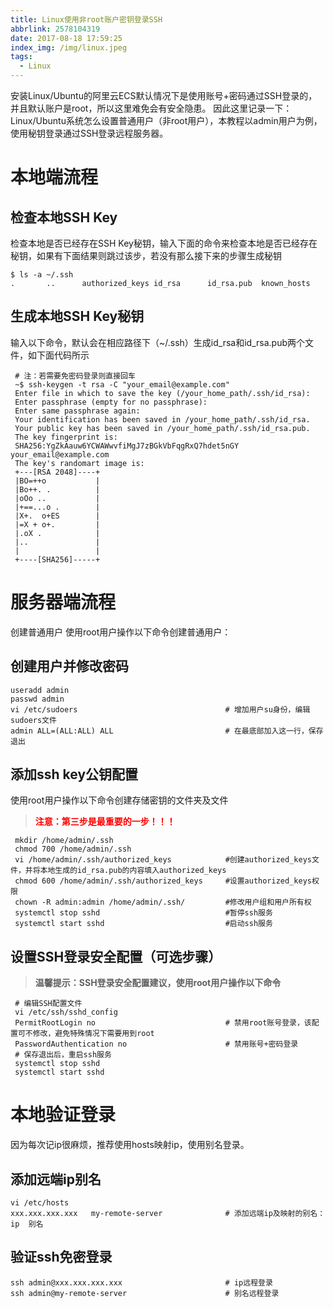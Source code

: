 ```yaml
---
title: Linux使用非root账户密钥登录SSH
abbrlink: 2578104319
date: 2017-08-18 17:59:25
index_img: /img/linux.jpeg
tags: 
  - Linux
---
```




安装Linux/Ubuntu的阿里云ECS默认情况下是使用账号+密码通过SSH登录的，并且默认账户是root，所以这里难免会有安全隐患。
因此这里记录一下：Linux/Ubuntu系统怎么设置普通用户（非root用户），本教程以admin用户为例，使用秘钥登录通过SSH登录远程服务器。

# 本地端流程
## 检查本地SSH Key
检查本地是否已经存在SSH Key秘钥，输入下面的命令来检查本地是否已经存在秘钥，如果有下面结果则跳过该步，若没有那么接下来的步骤生成秘钥

    $ ls -a ~/.ssh
    .		..		authorized_keys	id_rsa		id_rsa.pub	known_hosts

## 生成本地SSH Key秘钥
输入以下命令，默认会在相应路径下（~/.ssh）生成id_rsa和id_rsa.pub两个文件，如下面代码所示

     # 注：若需要免密码登录则直接回车
     ~$ ssh-keygen -t rsa -C "your_email@example.com"   
     Enter file in which to save the key (/your_home_path/.ssh/id_rsa): 
     Enter passphrase (empty for no passphrase): 
     Enter same passphrase again: 
     Your identification has been saved in /your_home_path/.ssh/id_rsa.
     Your public key has been saved in /your_home_path/.ssh/id_rsa.pub.
     The key fingerprint is:
     SHA256:YgZkAauw6YCWAWwvfiMgJ7zBGkVbFqgRxQ7hdet5nGY your_email@example.com
     The key's randomart image is:
     +---[RSA 2048]----+
     |BO=++o           |
     |Bo++. .          |
     |oOo ..           |
     |+==...o .        |
     |X+.  o+ES        |
     |=X + o+.         |
     |.oX .            |
     |..               |
     |                 |
     +----[SHA256]-----+

# 服务器端流程
创建普通用户
使用root用户操作以下命令创建普通用户：
## 创建用户并修改密码

    useradd admin
    passwd admin
    vi /etc/sudoers                                 # 增加用户su身份，编辑sudoers文件
    admin ALL=(ALL:ALL) ALL                         # 在最底部加入这一行，保存退出

## 添加ssh key公钥配置
使用root用户操作以下命令创建存储密钥的文件夹及文件
> <font color=red>**注意：第三步是最重要的一步！！！**</font>

     mkdir /home/admin/.ssh
     chmod 700 /home/admin/.ssh                       
     vi /home/admin/.ssh/authorized_keys            #创建authorized_keys文件，并将本地生成的id_rsa.pub的内容填入authorized_keys
     chmod 600 /home/admin/.ssh/authorized_keys     #设置authorized_keys权限
     chown -R admin:admin /home/admin/.ssh/         #修改用户组和用户所有权
     systemctl stop sshd                            #暂停ssh服务
     systemctl start sshd                           #启动ssh服务

## 设置SSH登录安全配置（可选步骤）
> **温馨提示：SSH登录安全配置建议，使用root用户操作以下命令**

     # 编辑SSH配置文件 
     vi /etc/ssh/sshd_config
     PermitRootLogin no                             # 禁用root账号登录，该配置可不修改，避免特殊情况下需要用到root
     PasswordAuthentication no                      # 禁用账号+密码登录
     # 保存退出后，重启ssh服务
     systemctl stop sshd
     systemctl start sshd

# 本地验证登录
因为每次记ip很麻烦，推荐使用hosts映射ip，使用别名登录。
## 添加远端ip别名

    vi /etc/hosts
    xxx.xxx.xxx.xxx   my-remote-server              # 添加远端ip及映射的别名：ip  别名

## 验证ssh免密登录

    ssh admin@xxx.xxx.xxx.xxx                       # ip远程登录
    ssh admin@my-remote-server                      # 别名远程登录

   

